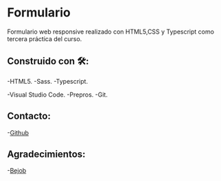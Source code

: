 # Formulario

Formulario web responsive realizado con HTML5,CSS y Typescript como tercera práctica del curso.

## Construido con 🛠️:

 -HTML5.
 -Sass.
 -Typescript.

 -Visual Studio Code.
 -Prepros.
 -Git.
 
## Contacto: 
 -[Github](https://github.com/lymbus)
 
## Agradecimientos:
 -[Bejob](https://www.bejob.com/)
